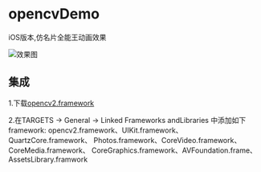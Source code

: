 # opencvDemo
iOS版本,仿名片全能王动画效果

![效果图](https://user-gold-cdn.xitu.io/2017/9/21/4eea238d62905b9ea2a7dd8f5d3b82c2?imageView2/0/w/1280/h/960)

## 集成
1.下载[opencv2.framework](https://link.juejin.im/?target=http%3A%2F%2Focar0timh.bkt.clouddn.com%2Fopencv2.framework.zip)

2.在TARGETS -> General -> Linked Frameworks andLibraries 中添加如下framework: opencv2.framework、UIKit.framework、QuartzCore.framework、
Photos.framework、CoreVideo.framework、CoreMedia.framework、
CoreGraphics.framework、AVFoundation.frame、AssetsLibrary.framwork
